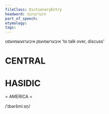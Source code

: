 ```yaml
---
fileClass: DictionaryEntry
headword: איבערשמועסן
part_of_speech: 
etymology: 
tags: 
---
```

איבערשמועסן
איבערגעשמועסט
'to talk over, discuss'

CENTRAL
========

HASIDIC
=======
= AMERICA = 

/ˈɪbəršmiːsn̩/
